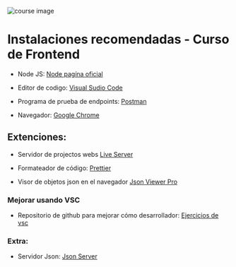 
![course image](https://i.ibb.co/X7yBtsY/Slide-16-9-5.png)
# Instalaciones recomendadas - Curso de Frontend

- Node JS:
[Node pagína oficial](https://nodejs.org/en)

- Editor de codigo:
[Visual Sudio Code](https://code.visualstudio.com/)

- Programa de prueba de endpoints:
[Postman](https://www.postman.com/downloads/)

 - Navegador:
[Google Chrome](https://www.google.com/intl/es-419/chrome/)

## Extenciones:

- Servidor de projectos webs
[Live Server](https://marketplace.visualstudio.com/items?itemName=ritwickdey.LiveServer)

- Formateador de código:
[Prettier](https://marketplace.visualstudio.com/items?itemName=esbenp.prettier-vscode)

- Visor de objetos json en el navegador
[Json Viewer Pro](https://chromewebstore.google.com/detail/json-viewer-pro/eifflpmocdbdmepbjaopkkhbfmdgijcc)

### Mejorar usando VSC
- Repositorio de github para mejorar cómo desarrollador:
[Ejercicios de vsc](https://github.com/danipv54/Visual-studio-code-y-sublime-text/tree/master/app/02-vscode)

### Extra:

- Servidor Json:
[Json Server](https://www.npmjs.com/package/json-server)
